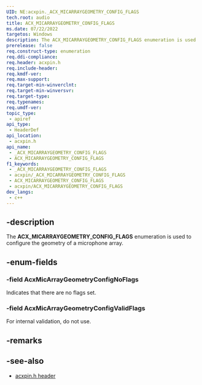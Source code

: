 ```yaml
---
UID: NE:acxpin._ACX_MICARRAYGEOMETRY_CONFIG_FLAGS
tech.root: audio
title: ACX_MICARRAYGEOMETRY_CONFIG_FLAGS
ms.date: 07/22/2022
targetos: Windows
description: The ACX_MICARRAYGEOMETRY_CONFIG_FLAGS enumeration is used to configure the geometry of a microphone array.
prerelease: false
req.construct-type: enumeration
req.ddi-compliance: 
req.header: acxpin.h
req.include-header: 
req.kmdf-ver: 
req.max-support: 
req.target-min-winverclnt: 
req.target-min-winversvr: 
req.target-type: 
req.typenames: 
req.umdf-ver: 
topic_type:
 - apiref
api_type:
 - HeaderDef
api_location:
 - acxpin.h
api_name:
 - _ACX_MICARRAYGEOMETRY_CONFIG_FLAGS
 - ACX_MICARRAYGEOMETRY_CONFIG_FLAGS
f1_keywords:
 - _ACX_MICARRAYGEOMETRY_CONFIG_FLAGS
 - acxpin/_ACX_MICARRAYGEOMETRY_CONFIG_FLAGS
 - ACX_MICARRAYGEOMETRY_CONFIG_FLAGS
 - acxpin/ACX_MICARRAYGEOMETRY_CONFIG_FLAGS
dev_langs:
 - c++
---
```


## -description

The **ACX_MICARRAYGEOMETRY_CONFIG_FLAGS** enumeration is used to configure the geometry of a microphone array.

## -enum-fields

### -field AcxMicArrayGeometryConfigNoFlags

Indicates that there are no flags set.

### -field AcxMicArrayGeometryConfigValidFlags

For internal validation, do not use.

## -remarks

## -see-also

- [acxpin.h header](index.md)


